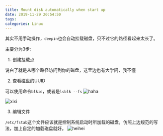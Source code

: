 ```yaml
---
title: Mount disk automatically when start up
date: 2019-11-29 20:54:50
tags:
categories: Linux
---
```


其实不用手动操作，`deepin`也会自动挂载磁盘，只不过它的路径看起来太长了。

<!--more-->

主要分为3步:

1. 创建挂载点

说白了就是从哪个路径访问到你的磁盘，这里边也有大学问，我不懂

2. 查看磁盘的UUID

可以使用命令`blkid`，或者是`lsblk --fs`
![haha](https://image.zero22.top/mount/lsblk2.jpg)

![xixi](https://image.zero22.top/mount/blkid.jpg)

3. 编辑文件

`/etc/fstab`这个文件应该就是控制系统启动时所加载的磁盘，仿照上边规范的写法，加上自定的加载磁盘就好。
![heihei](https://image.zero22.top/mount/fstab.jpg)
